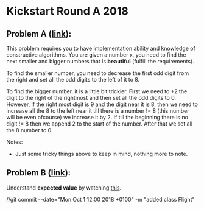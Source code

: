 # Kickstart Round A 2018

## Problem A ([link](./A/main.cpp)):

This problem requires you to have implementation ability and knowledge of constructive algorithms. You are given a number x, you need to find the next smaller and bigger numbers that is **beautiful** (fulfill the requirements). 

To find the smaller number, you need to decrease the first odd digit from the right and set all the odd digits to the left of it to 8.

To find the bigger number, it is a little bit trickier. First we need to +2 the digit to the right of the rightmost and then set all the odd digits to 0. However, if the right most digit is 9 and the digit near it is 8, then we need to increase all the 8 to the left near it till there is a number != 8 (this number will be even ofcourse) we increase it by 2. If till the beginning there is no digit != 8 then we append 2 to the start of the number. After that we set all the 8 number to 0.

Notes:
- Just some tricky things above to keep in mind, nothing more to note.

## Problem B ([link](./B/main.cpp)):

Understand **expected value** by watching [this](https://www.khanacademy.org/math/statistics-probability/random-variables-stats-library/random-variables-discrete/e/expected_value).

//git commit --date="Mon Oct 1 12:00 2018 +0100" -m "added class Flight"